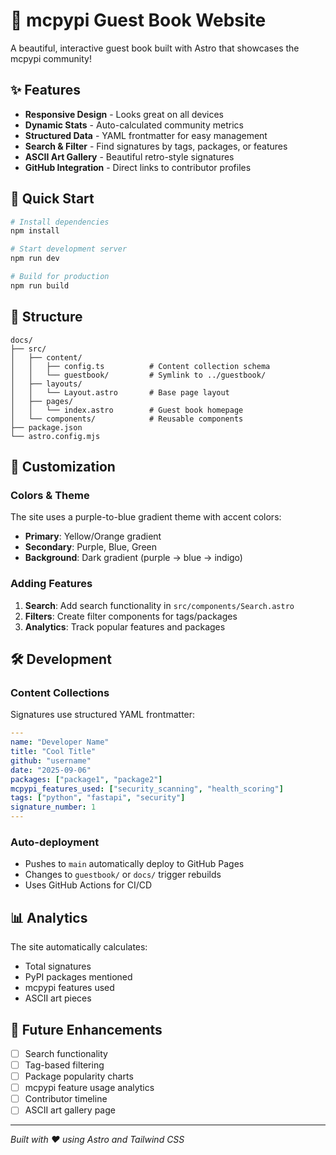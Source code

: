 # 🎤 mcpypi Guest Book Website

A beautiful, interactive guest book built with Astro that showcases the mcpypi community!

## ✨ Features

- **Responsive Design** - Looks great on all devices
- **Dynamic Stats** - Auto-calculated community metrics
- **Structured Data** - YAML frontmatter for easy management
- **Search & Filter** - Find signatures by tags, packages, or features
- **ASCII Art Gallery** - Beautiful retro-style signatures
- **GitHub Integration** - Direct links to contributor profiles

## 🚀 Quick Start

```bash
# Install dependencies
npm install

# Start development server
npm run dev

# Build for production
npm run build
```

## 📁 Structure

```
docs/
├── src/
│   ├── content/
│   │   ├── config.ts          # Content collection schema
│   │   └── guestbook/         # Symlink to ../guestbook/
│   ├── layouts/
│   │   └── Layout.astro       # Base page layout
│   ├── pages/
│   │   └── index.astro        # Guest book homepage
│   └── components/            # Reusable components
├── package.json
└── astro.config.mjs
```

## 🎨 Customization

### Colors & Theme
The site uses a purple-to-blue gradient theme with accent colors:
- **Primary**: Yellow/Orange gradient
- **Secondary**: Purple, Blue, Green
- **Background**: Dark gradient (purple → blue → indigo)

### Adding Features
1. **Search**: Add search functionality in `src/components/Search.astro`
2. **Filters**: Create filter components for tags/packages
3. **Analytics**: Track popular features and packages

## 🛠️ Development

### Content Collections
Signatures use structured YAML frontmatter:

```yaml
---
name: "Developer Name"
title: "Cool Title"
github: "username"
date: "2025-09-06"
packages: ["package1", "package2"]
mcpypi_features_used: ["security_scanning", "health_scoring"]
tags: ["python", "fastapi", "security"]
signature_number: 1
---
```

### Auto-deployment
- Pushes to `main` automatically deploy to GitHub Pages
- Changes to `guestbook/` or `docs/` trigger rebuilds
- Uses GitHub Actions for CI/CD

## 📊 Analytics

The site automatically calculates:
- Total signatures
- PyPI packages mentioned
- mcpypi features used
- ASCII art pieces

## 🎯 Future Enhancements

- [ ] Search functionality
- [ ] Tag-based filtering
- [ ] Package popularity charts
- [ ] mcpypi feature usage analytics
- [ ] Contributor timeline
- [ ] ASCII art gallery page

---

*Built with ❤️ using Astro and Tailwind CSS*